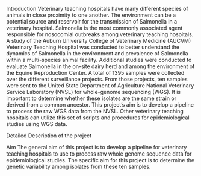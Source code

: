 Introduction
Veterinary teaching hospitals have many different species of animals in close proximity to one another. The environment can be a potential source and reservoir for the transmission of Salmonella in a veterinary hospital. Salmonella is the most commonly associated agent responsible for nosocomial outbreaks among veterinary teaching hospitals. A study of the Auburn University College of Veterinary Medicine (AUCVM) Veterinary Teaching Hospital was conducted to better understand the dynamics of Salmonella in the environment and prevalence of Salmonella within a multi-species animal facility. Additional studies were conducted to evaluate Salmonella in the on-site dairy herd and among the environment of the Equine Reproduction Center. A total of 1395 samples were collected over the different surveillance projects. From those projects, ten samples were sent to the United State Department of Agriculture National Veterinary Service Laboratory (NVSL) for whole-genome sequencing (WGS). It is important to determine whether these isolates are the same strain or derived from a common ancestor. This project’s aim is to develop a pipeline to process the raw WGS data from the NVSL. Other veterinary teaching hospitals can utilize this set of scripts and procedures for epidemiological studies using WGS data.

Detailed Description of the project

Aim
The general aim of this project is to develop a pipeline for veterinary teaching hospitals to use to process raw whole genome sequence data for epidemiological studies. The specific aim for this project is to determine the genetic variability among isolates from these ten samples.
